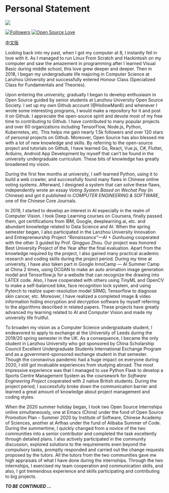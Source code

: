 # Personal Statement

![](https://hollowman6.github.io/img/logo.gif)

[![Followers](https://img.shields.io/github/followers/HollowMan6?style=social)](https://github.com/HollowMan6?tab=followers) 
[![Open Source Love](https://img.shields.io/badge/-%E2%9D%A4%20Open%20Source-Green?style=flat-square&logo=Github&logoColor=white&link=https://hollowman6.github.io/fund.html)](https://hollowman6.github.io/fund.html)

[中文版](个人陈述.md)

Looking back into my past, when I got my computer at 8, I instantly fell in love with it. As I managed to run Linux From Scratch and Hackintosh on my computer and saw the amazement in programming after I learned Visual Basic during middle school, this love grew deeper and deeper. Then in 2018, I began my undergraduate life majoring in Computer Science at Lanzhou University and successfully entered Honour Class (Specialized Class for Fundamentals and Theories).

Upon entering the university, gradually I began to develop enthusiasm in Open Source guided by senior students at Lanzhou University Open Source Society. I set up my own Github account (@HollowMan6) and whenever I wrote some interesting programs, I would make a repository for it and post it on Github. I appreciate the open-source spirit and devote most of my free time to contributing to Github. I have contributed to many popular projects and over 60 organizations including TensorFlow, Node.js, Python, Kubernetes, etc. This helps me gain nearly 1.5k followers and over 120 stars of personal projects on Github. Moreover, Open Source has also blessed me with a lot of new knowledge and skills. By referring to the open-source project and tutorials on Github, I have learned Go, React, Vue.js, C#, Flutter, Arduino, Android App Development by myself that can’t be found in the university undergraduate curriculum. These bits of knowledge has greatly broadened my vision.

During the first few months at university, I self-learned Python, using it to build a web crawler, and successfully found many flaws in Chinese online voting systems. Afterward, I designed a system that can solve these flaws, independently wrote an essay *Voting System Based on Wechat Pay* (in Chinese) and got it published in *COMPUTER ENGINEERING & SOFTWARE*, one of the Chinese Core Journals.

In 2019, I started to develop an interest in AI especially in the realm of Computer Vision. I took Deep Learning courses on Coursera, finally passed them, got certifications from IBM, Google, deeplearning.ai, etc. and abundant knowledge related to Data Science and AI. When the spring semester began, I also participated in the Lanzhou University Innovation and Entrepreneurship Project *“Renaissance”—AI + Dunhuang* cooperated with the other 3 guided by Prof. Qingguo Zhou. Our project was honored Best University Project of the Year after the final evaluation. Apart from the knowledge required by the project, I also gained many practical academic research and coding skills during the project period. During my time at university, I have also taken part in Google InnoCamp — AI Summer Camp at China 2 times, using DCGAN to make an auto animation image generation model and Tensorflow.js for a website that can recognize the drawing into LATEX code. Also, I have cooperated with others using TinyML and OpenCV to make a self-balanced bike, face recognition lock system, and using Pytorch to realize super-resolution model SRMD, Tensorflow to diagnose skin cancer, etc. Moreover, I have realized a completed image & video information hiding encryption and decryption software by myself referring to the algorithms described in related papers. These projects have greatly advanced my learning related to AI and Computer Vision and made my university life fruitful.

To broaden my vision as a Computer Science undergraduate student, I endeavored to apply to exchange at the University of Leeds during the 2019/20 spring semester in the UK. As a consequence, I became the only student in Lanzhou University who got sponsored by China Scholarship Council Excellent Undergraduate Students International Exchange Program and as a government-sponsored exchange student in that semester. Though the coronavirus pandemic had a huge impact on everyone during 2020, I still got invaluable experiences from studying abroad. The most impressive experience was that I managed to use Python Flask to develop a Sports Centre Management System as the coursework for *Software Engineering Project* cooperated with 2 native British students. During the project period, I successfully broke down the communication barrier and learned a great amount of knowledge about project management and coding styles.

When the 2020 summer holiday began, I took two Open Source Internships online simultaneously, one at Emacs (China) under the fund of Open Source Promotion Plan – Summer 2020 by Institute of Software, Chinese Academy of Sciences, another at Arthas under the fund of Alibaba Summer of Code. During the summertime, I quickly changed from a novice of the two communities into a senior contributor and completed the task excellently through detailed plans. I also actively participated in the community discussion, explored solutions to the requirements even beyond the compulsory tasks, promptly responded and carried out the change requests proposed by the tutors. All the tutors from the two communities gave me high appraisals of what I have done during the internships. Through the two internships, I exercised my team cooperation and communication skills, and also, I got tremendous experience and skills participating and contributing to big projects.

***TO BE CONTINUED ...***